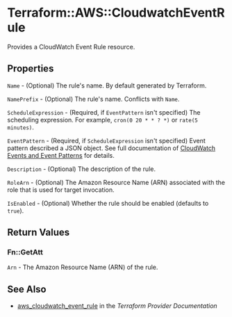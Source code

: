 # Terraform::AWS::CloudwatchEventRule

Provides a CloudWatch Event Rule resource.

## Properties

`Name` - (Optional) The rule's name. By default generated by Terraform.

`NamePrefix` - (Optional) The rule's name. Conflicts with `Name`.

`ScheduleExpression` - (Required, if `EventPattern` isn't specified) The scheduling expression.
For example, `cron(0 20 * * ? *)` or `rate(5 minutes)`.

`EventPattern` - (Required, if `ScheduleExpression` isn't specified) Event pattern
described a JSON object.
See full documentation of [CloudWatch Events and Event Patterns](http://docs.aws.amazon.com/AmazonCloudWatch/latest/DeveloperGuide/CloudWatchEventsandEventPatterns.html) for details.

`Description` - (Optional) The description of the rule.

`RoleArn` - (Optional) The Amazon Resource Name (ARN) associated with the role that is used for target invocation.

`IsEnabled` - (Optional) Whether the rule should be enabled (defaults to `true`).


## Return Values

### Fn::GetAtt

`Arn` - The Amazon Resource Name (ARN) of the rule.

## See Also

* [aws_cloudwatch_event_rule](https://www.terraform.io/docs/providers/aws/r/cloudwatch_event_rule.html) in the _Terraform Provider Documentation_
